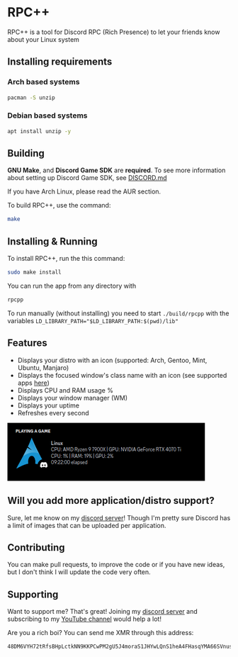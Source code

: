 # RPC++
RPC++ is a tool for Discord RPC (Rich Presence) to let your friends know about your Linux system


## Installing requirements
### Arch based systems
```sh
pacman -S unzip
```
### Debian based systems
```sh
apt install unzip -y
```

## Building
**GNU Make**, and **Discord Game SDK** are **required**. To see more information about setting up Discord Game SDK, see [DISCORD.md](./DISCORD.md)

If you have Arch Linux, please read the AUR section.

To build RPC++, use the command: 
```sh
make
```

## Installing & Running
To install RPC++, run the this command:
```sh
sudo make install
```
You can run the app from any directory with
```sh
rpcpp
```

To run manually (without installing) you need to start `./build/rpcpp` with the variables `LD_LIBRARY_PATH="$LD_LIBRARY_PATH:$(pwd)/lib"`

## Features
- Displays your distro with an icon (supported: Arch, Gentoo, Mint, Ubuntu, Manjaro)
- Displays the focused window's class name with an icon (see supported apps [here](./APPLICATIONS.md))
- Displays CPU and RAM usage %
- Displays your window manager (WM)
- Displays your uptime
- Refreshes every second
  
![Preview of the rich presence](./screenshot.png)

## Will you add more application/distro support?
Sure, let me know on my [discord server](https://grial.tech/discord)! Though I'm pretty sure Discord has a limit of images that can be uploaded per application.

## Contributing
You can make pull requests, to improve the code or if you have new ideas, but I don't think I will update the code very often.

## Supporting
Want to support me? That's great! Joining my [discord server](https://grial.tech/discord) and subscribing to my [YouTube channel](https://www.youtube.com/channel/UCi-C-JNMVZNpX9kOs2ZLwxw) would help a lot!

Are you a rich boi? You can send me XMR through this address:
```
48DM6VYH72tRfsBHpLctkNN9KKPCwPM2gU5J4moraS1JHYwLQnS1heA4FHasqYMA66SVnusFFPb3GAyW5yBPBwLRAKJuvT1
```
